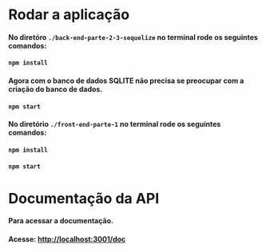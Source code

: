 <body>
  <div>
    <h1>Rodar a aplicação</h1>
    <h4>No diretóro <code>./back-end-parte-2-3-sequelize</code> no terminal rode os seguintes comandos:</h4>
    <h4> <code>npm install</code></h4>
    <h4>Agora com o banco de dados SQLITE não precisa se preocupar com a criação do banco de dados.</h4>
    <h4> <code>npm start</code></h4>
    <h4>No diretório <code>./front-end-parte-1</code> no terminal rode os seguintes comandos:</h4>
    <h4> <code>npm install</code></h4>
    <h4> <code>npm start</code></h4>
    <h1>Documentação da API </h1>
    <h4>Para acessar a documentação.</h4>
    <h4>Acesse: <a href="http://localhost:3001/doc">http://localhost:3001/doc</a></h4>
  </div>
</body>
